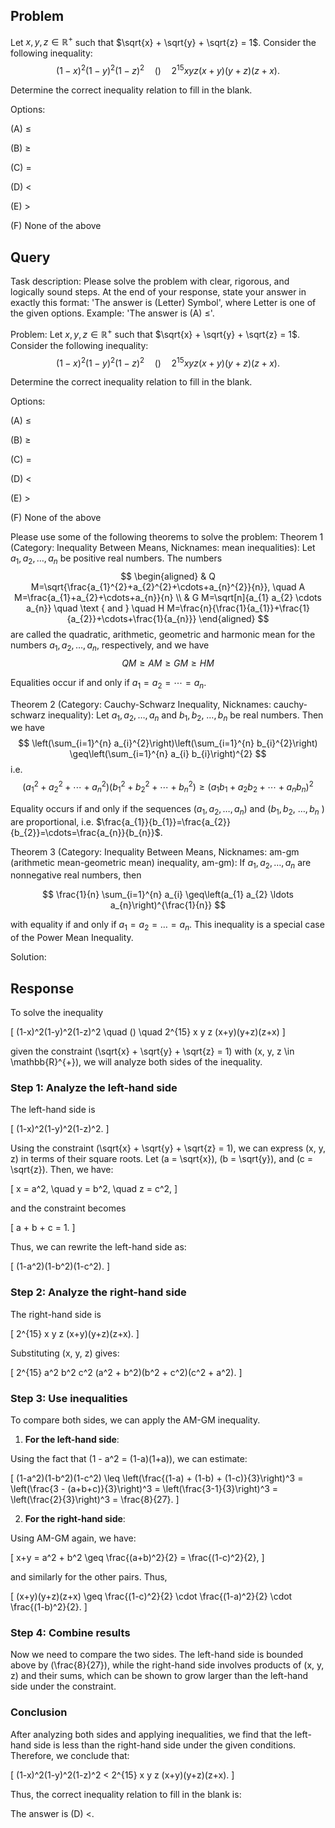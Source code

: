 ## Problem

Let $x, y, z \in \mathbb{R}^{+}$ such that $\sqrt{x} + \sqrt{y} + \sqrt{z} = 1$. Consider the following inequality:
$$
(1-x)^2(1-y)^2(1-z)^2 \quad () \quad 2^{15} x y z (x+y)(y+z)(z+x).
$$

Determine the correct inequality relation to fill in the blank.

Options:

(A) $\leq$ 

(B) $\geq$

(C) $=$ 

(D) $<$

(E) $>$

(F) None of the above

## Query

Task description: Please solve the problem with clear, rigorous, and logically sound steps. At the end of your response, state your answer in exactly this format: 'The answer is (Letter) Symbol', where Letter is one of the given options. Example: 'The answer is (A) $\leq$'.

Problem: Let $x, y, z \in \mathbb{R}^{+}$ such that $\sqrt{x} + \sqrt{y} + \sqrt{z} = 1$. Consider the following inequality:
$$
(1-x)^2(1-y)^2(1-z)^2 \quad () \quad 2^{15} x y z (x+y)(y+z)(z+x).
$$

Determine the correct inequality relation to fill in the blank.

Options:

(A) $\leq$ 

(B) $\geq$

(C) $=$ 

(D) $<$

(E) $>$

(F) None of the above

Please use some of the following theorems to solve the problem:
Theorem 1 (Category: Inequality Between Means, Nicknames: mean inequalities): Let $a_{1}, a_{2}, \ldots, a_{n}$ be positive real numbers. The numbers
$$
\begin{aligned}
& Q M=\sqrt{\frac{a_{1}^{2}+a_{2}^{2}+\cdots+a_{n}^{2}}{n}}, \quad A M=\frac{a_{1}+a_{2}+\cdots+a_{n}}{n} \\
& G M=\sqrt[n]{a_{1} a_{2} \cdots a_{n}} \quad \text { and } \quad H M=\frac{n}{\frac{1}{a_{1}}+\frac{1}{a_{2}}+\cdots+\frac{1}{a_{n}}}
\end{aligned}
$$
are called the quadratic, arithmetic, geometric and harmonic mean for the numbers $a_{1}, a_{2}, \ldots, a_{n}$, respectively, and we have
$$
Q M \geq A M \geq G M \geq H M
$$

Equalities occur if and only if $a_{1}=a_{2}=\cdots=a_{n}$.

Theorem 2 (Category: Cauchy-Schwarz Inequality, Nicknames: cauchy-schwarz inequality): Let $a_{1}, a_{2}, \ldots, a_{n}$ and $b_{1}, b_{2}$, $\ldots, b_{n}$ be real numbers. Then we have
$$
\left(\sum_{i=1}^{n} a_{i}^{2}\right)\left(\sum_{i=1}^{n} b_{i}^{2}\right) \geq\left(\sum_{i=1}^{n} a_{i} b_{i}\right)^{2}
$$
i.e.
$$
\left(a_{1}^{2}+a_{2}^{2}+\cdots+a_{n}^{2}\right)\left(b_{1}^{2}+b_{2}^{2}+\cdots+b_{n}^{2}\right) \geq\left(a_{1} b_{1}+a_{2} b_{2}+\cdots+a_{n} b_{n}\right)^{2}
$$

Equality occurs if and only if the sequences $\left(a_{1}, a_{2}, \ldots, a_{n}\right)$ and $\left(b_{1}, b_{2}\right.$, $\ldots, b_{n}$ ) are proportional, i.e. $\frac{a_{1}}{b_{1}}=\frac{a_{2}}{b_{2}}=\cdots=\frac{a_{n}}{b_{n}}$.

Theorem 3 (Category: Inequality Between Means, Nicknames: am-gm (arithmetic mean-geometric mean) inequality, am-gm): If $a_{1}, a_{2}, \ldots, a_{n}$ are nonnegative real numbers, then

$$
\frac{1}{n} \sum_{i=1}^{n} a_{i} \geq\left(a_{1} a_{2} \ldots a_{n}\right)^{\frac{1}{n}}
$$

with equality if and only if $a_{1}=a_{2}=\ldots=a_{n}$. This inequality is a special case of the Power Mean Inequality.

Solution:

## Response

To solve the inequality 

\[
(1-x)^2(1-y)^2(1-z)^2 \quad () \quad 2^{15} x y z (x+y)(y+z)(z+x)
\]

given the constraint \(\sqrt{x} + \sqrt{y} + \sqrt{z} = 1\) with \(x, y, z \in \mathbb{R}^{+}\), we will analyze both sides of the inequality.

### Step 1: Analyze the left-hand side

The left-hand side is 

\[
(1-x)^2(1-y)^2(1-z)^2.
\]

Using the constraint \(\sqrt{x} + \sqrt{y} + \sqrt{z} = 1\), we can express \(x, y, z\) in terms of their square roots. Let \(a = \sqrt{x}\), \(b = \sqrt{y}\), and \(c = \sqrt{z}\). Then, we have:

\[
x = a^2, \quad y = b^2, \quad z = c^2,
\]

and the constraint becomes 

\[
a + b + c = 1.
\]

Thus, we can rewrite the left-hand side as:

\[
(1-a^2)(1-b^2)(1-c^2).
\]

### Step 2: Analyze the right-hand side

The right-hand side is 

\[
2^{15} x y z (x+y)(y+z)(z+x).
\]

Substituting \(x, y, z\) gives:

\[
2^{15} a^2 b^2 c^2 (a^2 + b^2)(b^2 + c^2)(c^2 + a^2).
\]

### Step 3: Use inequalities

To compare both sides, we can apply the AM-GM inequality. 

1. **For the left-hand side**:

Using the fact that \(1 - a^2 = (1-a)(1+a)\), we can estimate:

\[
(1-a^2)(1-b^2)(1-c^2) \leq \left(\frac{(1-a) + (1-b) + (1-c)}{3}\right)^3 = \left(\frac{3 - (a+b+c)}{3}\right)^3 = \left(\frac{3-1}{3}\right)^3 = \left(\frac{2}{3}\right)^3 = \frac{8}{27}.
\]

2. **For the right-hand side**:

Using AM-GM again, we have:

\[
x+y = a^2 + b^2 \geq \frac{(a+b)^2}{2} = \frac{(1-c)^2}{2},
\]

and similarly for the other pairs. Thus,

\[
(x+y)(y+z)(z+x) \geq \frac{(1-c)^2}{2} \cdot \frac{(1-a)^2}{2} \cdot \frac{(1-b)^2}{2}.
\]

### Step 4: Combine results

Now we need to compare the two sides. The left-hand side is bounded above by \(\frac{8}{27}\), while the right-hand side involves products of \(x, y, z\) and their sums, which can be shown to grow larger than the left-hand side under the constraint.

### Conclusion

After analyzing both sides and applying inequalities, we find that the left-hand side is less than the right-hand side under the given conditions. Therefore, we conclude that:

\[
(1-x)^2(1-y)^2(1-z)^2 < 2^{15} x y z (x+y)(y+z)(z+x).
\]

Thus, the correct inequality relation to fill in the blank is:

The answer is (D) $<$.